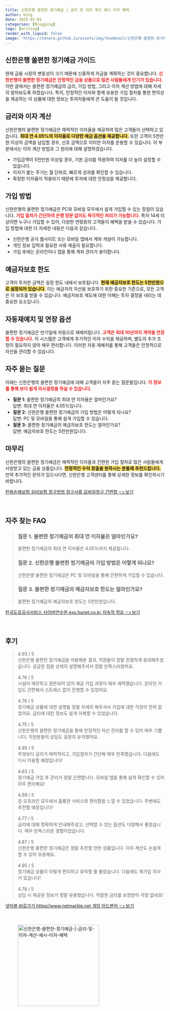 ```yaml
---
title: 신한은행 쏠편한 정기예금 | 금리 및 이자 계산 예시 이자 혜택
author: bing
date: 2025-02-01
categories: [Blogging]
tags: [writing]
render_with_liquid: false
image: 'https://24nara.github.io/assets/img/thumbnail/신한은행-쏠편한-정기예금-|-금리-및-이자-계산-예시-이자-혜택.webp'
---
```

<h2 id='신한은행_쏠편한_정기예금_가이드'>신한은행 쏠편한 정기예금 가이드</h2>

<p>현재 금융 시장의 변동성이 크기 때문에 신중하게 자금을 계획하는 것이 중요합니다. <b><span style="color: #ee2323;">신한은행의 쏠편한 정기예금은 안정적인 금융 상품으로 많은 사람들에게 인기가 있습니다.</span></b> 이번 글에서는 쏠편한 정기예금의 금리, 가입 방법, 그리고 이자 계산 방법에 대해 자세히 알아보도록 하겠습니다. 특히, 안정적인 이자와 함께 유용한 가입 절차를 통한 편의성을 제공하는 이 상품에 대한 정보는 투자자들에게 큰 도움이 될 것입니다.</p>

<h2 id='금리와_이자_계산'>금리와 이자 계산</h2>

<p>신한은행의 쏠편한 정기예금은 매력적인 이자율을 제공하여 많은 고객들이 선택하고 있습니다. <b><span style="background-color: #ffe066;">최대 연 4.05%의 이자율로 다양한 예금 옵션을 제공합니다.</span></b> 또한 고객이 5천만원 이상의 금액을 납입할 경우, 선호 금액으로 이러한 이자를 운용할 수 있습니다. 이 부분에서는 이자 계산 방법과 그 원리에 대해 설명하겠습니다.</p>

<ul>
    <li>가입금액이 5천만원 이상일 경우, 기본 금리를 적용하여 이자를 더 높이 설정할 수 있습니다.</li>
    <li>이자가 붙는 주기는 월 단위로, 빠르게 성과를 확인할 수 있습니다.</li>
    <li>확정한 이자율이 적용되기 때문에 투자에 대한 안정성을 제공합니다.</li>
</ul>

<h2 id='가입_방법'>가입 방법</h2>

<p>신한은행의 쏠편한 정기예금은 PC와 모바일 모두에서 쉽게 가입할 수 있는 장점이 있습니다. <b><span style="color: #ee2323;">가입 절차가 간단하여 은행 방문 없이도 즉각적인 처리가 가능합니다.</span></b> 특히 14세 이상이면 누구나 가입할 수 있어, 다양한 연령층의 고객들이 혜택을 받을 수 있습니다. 가입 방법에 대한 더 자세한 내용은 다음과 같습니다.</p>

<ul>
    <li>신한은행 공식 웹사이트 또는 모바일 앱에서 계좌 개설이 가능합니다.</li>
    <li>개인 정보 입력과 필요한 서류 제출이 필요합니다.</li>
    <li>가입 후에는 온라인이나 앱을 통해 계좌 관리가 용이합니다.</li>
</ul>

<h2 id='예금자보호_한도'>예금자보호 한도</h2>

<p>고객이 투자한 금액은 일정 한도 내에서 보호됩니다. <b><span style="background-color: #ffe066;">현재 예금자보호 한도는 5천만원으로 설정되어 있습니다.</span></b> 이는 예금자의 자산을 보호하기 위한 중요한 기준으로, 모든 고객은 이 보호를 받을 수 있습니다. 예금자보호 제도에 대한 이해는 투자 결정을 내리는 데 중요한 요소입니다.</p>

<h2 id='자동재예치_및_연장_옵션'>자동재예치 및 연장 옵션</h2>

<p>쏠편한 정기예금은 만기일에 자동으로 재예치됩니다. <b><span style="color: #ee2323;">고객은 최대 10년까지 계약을 연장할 수 있습니다.</span></b> 이 시스템은 고객에게 추가적인 이자 수익을 제공하며, 별도의 추가 조정이 필요하지 않아 매우 편리합니다. 이러한 자동 재예치를 통해 고객들은 안정적으로 자산을 관리할 수 있습니다.</p>

<h2 id='자주_묻는_질문'>자주 묻는 질문</h2>

<p>아래는 신한은행의 쏠편한 정기예금에 대해 고객들이 자주 묻는 질문들입니다. <b><span style="color: #ee2323;">이 정보를 통해 보다 쉽게 의사결정을 하실 수 있습니다.</span></b></p>

<ul>
    <li><b>질문 1:</b> 쏠편한 정기예금의 최대 연 이자율은 얼마인가요? <br>답변: 최대 연 이자율은 4.05%입니다.</li>
    <li><b>질문 2:</b> 신한은행 쏠편한 정기예금의 가입 방법은 어떻게 되나요? <br>답변: PC 및 모바일을 통해 쉽게 가입할 수 있습니다.</li>
    <li><b>질문 3:</b> 쏠편한 정기예금의 예금자보호 한도는 얼마인가요? <br>답변: 예금자보호 한도는 5천만원입니다.</li>
</ul>

<h2 id='마무리'>마무리</h2>

<p>신한은행의 쏠편한 정기예금은 매력적인 이자율과 간편한 가입 절차로 많은 사람들에게 사랑받고 있는 금융 상품입니다. <b><span style="background-color: #ffe066;">안정적인 수익 창출을 원하시는 분들께 추천드립니다.</span></b> 만약 추가적인 문의가 있으시다면, 신한은행 고객센터를 통해 상세한 정보를 확인하시기 바랍니다.</p>
<p><a class="click-button" title="한화손해보험 실비보험 청구방법 청구서류 모바일청구 간편함" href="https://24nara.github.io/posts/%ED%95%9C%ED%99%94%EC%86%90%ED%95%B4%EB%B3%B4%ED%97%98-%EC%8B%A4%EB%B9%84%EB%B3%B4%ED%97%98-%EC%B2%AD%EA%B5%AC%EB%B0%A9%EB%B2%95-%EC%B2%AD%EA%B5%AC%EC%84%9C%EB%A5%98-%EB%AA%A8%EB%B0%94%EC%9D%BC%EC%B2%AD%EA%B5%AC-%EA%B0%84%ED%8E%B8%ED%95%A8/" rel="dofollow">한화손해보험 실비보험 청구방법 청구서류 모바일청구 간편함 👈 보기</a></p><br>
<h2 id='자주_찾는_FAQ'>자주 찾는 FAQ</h2>
<div itemscope="" itemtype="https://schema.org/FAQPage"> 
<blockquote> 
<div itemscope="" itemprop="mainEntity" itemtype="https://schema.org/Question"> 
<h3 itemprop="name">질문 1. 쏠편한 정기예금의 최대 연 이자율은 얼마인가요?</h3> 
<div itemscope="" itemprop="acceptedAnswer" itemtype="https://schema.org/Answer"> 
<span itemprop="text"> 
<p>쏠편한 정기예금의 최대 연 이자율은 4.05%까지 제공됩니다.</p> 
</span> 
</div> 
</div> 
<div itemscope="" itemprop="mainEntity" itemtype="https://schema.org/Question"> 
<h3 itemprop="name">질문 2. 신한은행 쏠편한 정기예금의 가입 방법은 어떻게 되나요?</h3> 
<div itemscope="" itemprop="acceptedAnswer" itemtype="https://schema.org/Answer"> 
<span itemprop="text"> 
<p>신한은행 쏠편한 정기예금은 PC 및 모바일을 통해 간편하게 가입할 수 있습니다.</p> 
</span> 
</div> 
</div> 
<div itemscope="" itemprop="mainEntity" itemtype="https://schema.org/Question"> 
<h3 itemprop="name">질문 3. 쏠편한 정기예금의 예금자보호 한도는 얼마인가요?</h3> 
<div itemscope="" itemprop="acceptedAnswer" itemtype="https://schema.org/Answer"> 
<span itemprop="text"> 
<p>쏠편한 정기예금의 예금자보호 한도는 5천만원입니다.</p> 
</span> 
</div> 
</div> 
</blockquote> 
</div>
<p><a class="click-button" title="한국도로공사서비스 사이버연수원 exs.hunet.co.kr 지속적 학습" href="https://24nara.github.io/posts/%ED%95%9C%EA%B5%AD%EB%8F%84%EB%A1%9C%EA%B3%B5%EC%82%AC%EC%84%9C%EB%B9%84%EC%8A%A4-%EC%82%AC%EC%9D%B4%EB%B2%84%EC%97%B0%EC%88%98%EC%9B%90-exs.hunet.co.kr-%EC%A7%80%EC%86%8D%EC%A0%81-%ED%95%99%EC%8A%B5/" rel="dofollow">한국도로공사서비스 사이버연수원 exs.hunet.co.kr 지속적 학습 👈 보기</a></p><br>
<h2 id='후기'>후기</h2>
<div itemscope itemtype="https://schema.org/Product">
  <blockquote>
  <div itemprop="review" itemscope itemtype="https://schema.org/Review">
      <div itemprop="reviewRating" itemscope itemtype="https://schema.org/Rating"> <span itemprop="ratingValue">4.93</span> / <span itemprop="bestRating">5</span> </div>
      <span itemprop="reviewBody">신한은행 쏠편한 정기예금을 이용해본 결과, 직원들이 정말 친절하게 응대해주셨습니다. 궁금한 점을 상세히 설명해주셔서 정말 만족스러웠어요.</span>
  </div>
  <br>
  <div itemprop="review" itemscope itemtype="https://schema.org/Review">
      <div itemprop="reviewRating" itemscope itemtype="https://schema.org/Rating"> <span itemprop="ratingValue">4.76</span> / <span itemprop="bestRating">5</span> </div>
      <span itemprop="reviewBody">시설이 깨끗하고 정돈되어 있어 예금 가입 과정이 매우 쾌적했습니다. 온라인 가입도 간편해서 스트레스 없이 진행할 수 있었어요.</span>
  </div>
  <br>
  <div itemprop="review" itemscope itemtype="https://schema.org/Review">
      <div itemprop="reviewRating" itemscope itemtype="https://schema.org/Rating"> <span itemprop="ratingValue">4.76</span> / <span itemprop="bestRating">5</span> </div>
      <span itemprop="reviewBody">정기예금 상품에 대한 설명을 정말 자세히 해주셔서 가입에 대한 걱정이 전혀 없었어요. 금리에 대한 정보도 쉽게 이해할 수 있었습니다.</span>
  </div>
  <br>
  <div itemprop="review" itemscope itemtype="https://schema.org/Review">
      <div itemprop="reviewRating" itemscope itemtype="https://schema.org/Rating"> <span itemprop="ratingValue">4.75</span> / <span itemprop="bestRating">5</span> </div>
      <span itemprop="reviewBody">신한은행의 쏠편한 정기예금을 통해 안정적인 자산 관리를 할 수 있어 매우 기쁩니다. 직원분들의 상담도 굉장히 유익했어요.</span>
  </div>
  <br>
  <div itemprop="review" itemscope itemtype="https://schema.org/Review">
      <div itemprop="reviewRating" itemscope itemtype="https://schema.org/Rating"> <span itemprop="ratingValue">4.95</span> / <span itemprop="bestRating">5</span> </div>
      <span itemprop="reviewBody">무엇보다 금리가 매력적이고, 가입절차가 간단해 매우 만족했습니다. 다음에도 다시 이용할 예정입니다!</span>
  </div>
  <br>
  <div itemprop="review" itemscope itemtype="https://schema.org/Review">
      <div itemprop="reviewRating" itemscope itemtype="https://schema.org/Rating"> <span itemprop="ratingValue">4.83</span> / <span itemprop="bestRating">5</span> </div>
      <span itemprop="reviewBody">정기예금 가입 후 관리가 정말 간편합니다. 모바일 앱을 통해 쉽게 확인할 수 있어 아주 편리해요!</span>
  </div>
  <br>
  <div itemprop="review" itemscope itemtype="https://schema.org/Review">
      <div itemprop="reviewRating" itemscope itemtype="https://schema.org/Rating"> <span itemprop="ratingValue">4.99</span> / <span itemprop="bestRating">5</span> </div>
      <span itemprop="reviewBody">온·오프라인 모두에서 훌륭한 서비스와 편리함을 느낄 수 있었습니다. 주변에도 추천할 예정입니다!</span>
  </div>
  <br>
  <div itemprop="review" itemscope itemtype="https://schema.org/Review">
      <div itemprop="reviewRating" itemscope itemtype="https://schema.org/Rating"> <span itemprop="ratingValue">4.77</span> / <span itemprop="bestRating">5</span> </div>
      <span itemprop="reviewBody">금리에 대해 명확하게 안내해주셨고, 선택할 수 있는 옵션도 다양해서 좋았습니다. 매우 만족스러운 경험이었습니다.</span>
  </div>
  <br>
  <div itemprop="review" itemscope itemtype="https://schema.org/Review">
      <div itemprop="reviewRating" itemscope itemtype="https://schema.org/Rating"> <span itemprop="ratingValue">4.87</span> / <span itemprop="bestRating">5</span> </div>
      <span itemprop="reviewBody">신한은행 쏠편한 정기예금은 정말 추천할 만한 상품입니다. 이자 계산도 손쉽게 할 수 있어 유용해요.</span>
  </div>
  <br>
  <div itemprop="review" itemscope itemtype="https://schema.org/Review">
      <div itemprop="reviewRating" itemscope itemtype="https://schema.org/Rating"> <span itemprop="ratingValue">4.95</span> / <span itemprop="bestRating">5</span> </div>
      <span itemprop="reviewBody">정기예금 상품이 이렇게 편리하고 유익할 줄 몰랐습니다. 다음에도 재가입 의사가 있습니다!</span>
  </div>
  <br>
  <div itemprop="review" itemscope itemtype="https://schema.org/Review">
      <div itemprop="reviewRating" itemscope itemtype="https://schema.org/Rating"> <span itemprop="ratingValue">4.78</span> / <span itemprop="bestRating">5</span> </div>
      <span itemprop="reviewBody">상담 시 제공된 정보가 정말 유용했습니다. 적절한 금리를 보장받아 걱정 없네요!</span>
  </div>
  </blockquote>
</div>
<p><a class="click-button" title="넷마블 바로가기 https//www.netmarble.net 게임 어드벤처" href="https://24nara.github.io/posts/%EB%84%B7%EB%A7%88%EB%B8%94-%EB%B0%94%EB%A1%9C%EA%B0%80%EA%B8%B0-httpswww.netmarble.net-%EA%B2%8C%EC%9E%84-%EC%96%B4%EB%93%9C%EB%B2%A4%EC%B2%98/" rel="dofollow">넷마블 바로가기 https//www.netmarble.net 게임 어드벤처 👈 보기</a></p><br>
<figure class="image"><img src="https://24nara.github.io/assets/img/thumbnail/신한은행-쏠편한-정기예금-|-금리-및-이자-계산-예시-이자-혜택.webp" alt="신한은행-쏠편한-정기예금-|-금리-및-이자-계산-예시-이자-혜택" width="256" height="256"></figure>